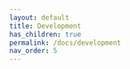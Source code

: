 ```yaml
---
layout: default
title: Development
has_children: true
permalink: /docs/development
nav_order: 5
---
```

